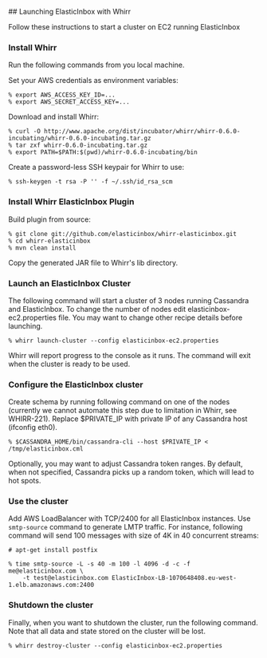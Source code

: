 ## Launching ElasticInbox with Whirr

Follow these instructions to start a cluster on EC2 running ElasticInbox

### Install Whirr

Run the following commands from you local machine.

Set your AWS credentials as environment variables:

```
% export AWS_ACCESS_KEY_ID=...
% export AWS_SECRET_ACCESS_KEY=...
```

Download and install Whirr:

```
% curl -O http://www.apache.org/dist/incubator/whirr/whirr-0.6.0-incubating/whirr-0.6.0-incubating.tar.gz
% tar zxf whirr-0.6.0-incubating.tar.gz
% export PATH=$PATH:$(pwd)/whirr-0.6.0-incubating/bin
```

Create a password-less SSH keypair for Whirr to use:

```
% ssh-keygen -t rsa -P '' -f ~/.ssh/id_rsa_scm
```

### Install Whirr ElasticInbox Plugin

Build plugin from source:

```
% git clone git://github.com/elasticinbox/whirr-elasticinbox.git
% cd whirr-elasticinbox
% mvn clean install
```

Copy the generated JAR file to Whirr's lib directory.

### Launch an ElasticInbox Cluster

The following command will start a cluster of 3 nodes running Cassandra and 
ElasticInbox. To change the number of nodes edit elasticinbox-ec2.properties file.
You may want to change other recipe details before launching.

```
% whirr launch-cluster --config elasticinbox-ec2.properties
```

Whirr will report progress to the console as it runs. The command will exit when
the cluster is ready to be used.

### Configure the ElasticInbox cluster

Create schema by running following command on one of the nodes (currently we
cannot automate this step due to limitation in Whirr, see WHIRR-221). Replace 
$PRIVATE_IP with private IP of any Cassandra host (ifconfig eth0).

```
% $CASSANDRA_HOME/bin/cassandra-cli --host $PRIVATE_IP < /tmp/elasticinbox.cml
```

Optionally, you may want to adjust Cassandra token ranges. By default, when not 
specified, Cassandra picks up a random token, which will lead to hot spots.

### Use the cluster

Add AWS LoadBalancer with TCP/2400 for all ElasticInbox instances. Use `smtp-source` 
command to generate LMTP traffic. For instance, following command will send 100 messages
with size of 4K in 40 concurrent streams:

```
# apt-get install postfix

% time smtp-source -L -s 40 -m 100 -l 4096 -d -c -f me@elasticinbox.com \
    -t test@elasticinbox.com ElasticInbox-LB-1070648408.eu-west-1.elb.amazonaws.com:2400
```

### Shutdown the cluster

Finally, when you want to shutdown the cluster, run the following command. Note
that all data and state stored on the cluster will be lost.

```
% whirr destroy-cluster --config elasticinbox-ec2.properties
```
